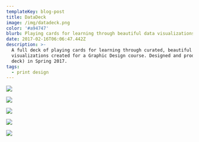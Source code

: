 ```yaml
---
templateKey: blog-post
title: DataDeck
image: /img/datadeck.png
color: '#a94747'
blurb: Playing cards for learning through beautiful data visualizations
date: 2017-02-16T06:06:47.442Z
description: >-
  A full deck of playing cards for learning through curated, beautiful data
  visualizations created for a Graphic Design course. Designed and produced (one
  deck) in Spring 2017. 
tags:
  - print design
---
```

![](/img/datadeck.png)

![](/img/hj.png)

![](/img/h7.png)

![](/img/c4.png)

![](/img/d9.png)
